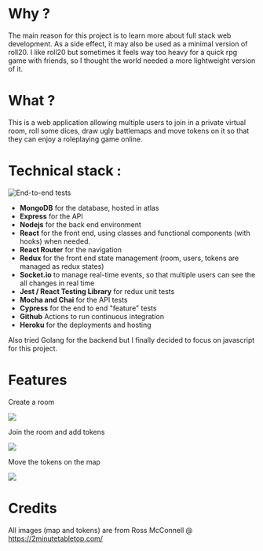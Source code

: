 # Why ?

The main reason for this project is to learn more about full stack web development. As a side effect, it may also be used as a minimal version of roll20. I like roll20 but sometimes it feels way too heavy for a quick rpg game with friends, so I thought the world needed a more lightweight version of it.

# What ?

This is a web application allowing multiple users to join in a private virtual room, roll some dices, draw ugly battlemaps and move tokens on it so that they can enjoy a roleplaying game online.

# Technical stack :

![End-to-end tests](https://github.com/gmrdn/rpgbattlemap/workflows/End-to-end%20tests/badge.svg?branch=master)

- **MongoDB** for the database, hosted in atlas
- **Express** for the API
- **Nodejs** for the back end environment
- **React** for the front end, using classes and functional components (with hooks) when needed.
- **React Router** for the navigation
- **Redux** for the front end state management (room, users, tokens are managed as redux states)
- **Socket.io** to manage real-time events, so that multiple users can see the all changes in real time
- **Jest / React Testing Library** for redux unit tests
- **Mocha and Chai** for the API tests
- **Cypress** for the end to end "feature" tests
- **Github** Actions to run continuous integration
- **Heroku** for the deployments and hosting

Also tried Golang for the backend but I finally decided to focus on javascript for this project.

# Features

Create a room

![](createroom.gif)

Join the room and add tokens

![](addtoken.gif)

Move the tokens on the map

![](movetokens.gif)

# Credits

All images (map and tokens) are from Ross McConnell @ https://2minutetabletop.com/
